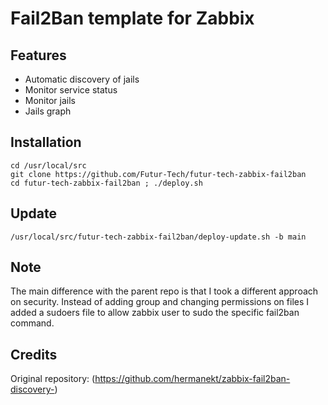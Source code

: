# Fail2Ban template for Zabbix
## Features

- Automatic discovery of jails
- Monitor service status
- Monitor jails
- Jails graph

## Installation

    cd /usr/local/src
    git clone https://github.com/Futur-Tech/futur-tech-zabbix-fail2ban
    cd futur-tech-zabbix-fail2ban ; ./deploy.sh

## Update

    /usr/local/src/futur-tech-zabbix-fail2ban/deploy-update.sh -b main

## Note

The main difference with the parent repo is that I took a different approach on security. Instead of adding group and changing permissions on files I added a sudoers file to allow zabbix user to sudo the specific fail2ban command.

## Credits

Original repository: (https://github.com/hermanekt/zabbix-fail2ban-discovery-)